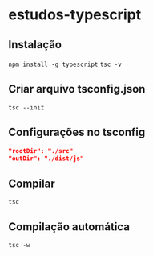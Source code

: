 # estudos-typescript

## Instalação
`npm install -g typescript`
`tsc -v`

## Criar arquivo tsconfig.json
`tsc --init`

## Configurações no tsconfig
```json
"rootDir": "./src"
"outDir": "./dist/js"
```
## Compilar
`tsc`

## Compilação automática
`tsc -w`
